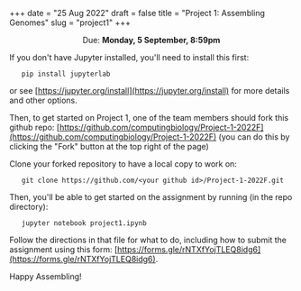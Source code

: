 +++
date = "25 Aug 2022"
draft = false
title = "Project 1: Assembling Genomes"
slug = "project1"
+++

<center>Due: <b>Monday, 5 September, 8:59pm</b></center> 

If you don't have Jupyter installed, you'll need to install this first:
```
   pip install jupyterlab
```
or see [https://jupyter.org/install](https://jupyter.org/install) for more details and other options.

Then, to get started on Project 1, one of the team members should fork this github repo: [https://github.com/computingbiology/Project-1-2022F](https://github.com/computingbiology/Project-1-2022F)
(you can do this by clicking the "Fork" button at the top right of the page)

Clone your forked repository to have a local copy to work on:
```
   git clone https://github.com/<your github id>/Project-1-2022F.git
```

Then, you'll be able to get started on the assignment by running (in the repo directory):
```
   jupyter notebook project1.ipynb
```   

Follow the directions in that file for what to do, including how to submit the assignment using this form: 
[https://forms.gle/rNTXfYojTLEQ8idg6](https://forms.gle/rNTXfYojTLEQ8idg6).

Happy Assembling!